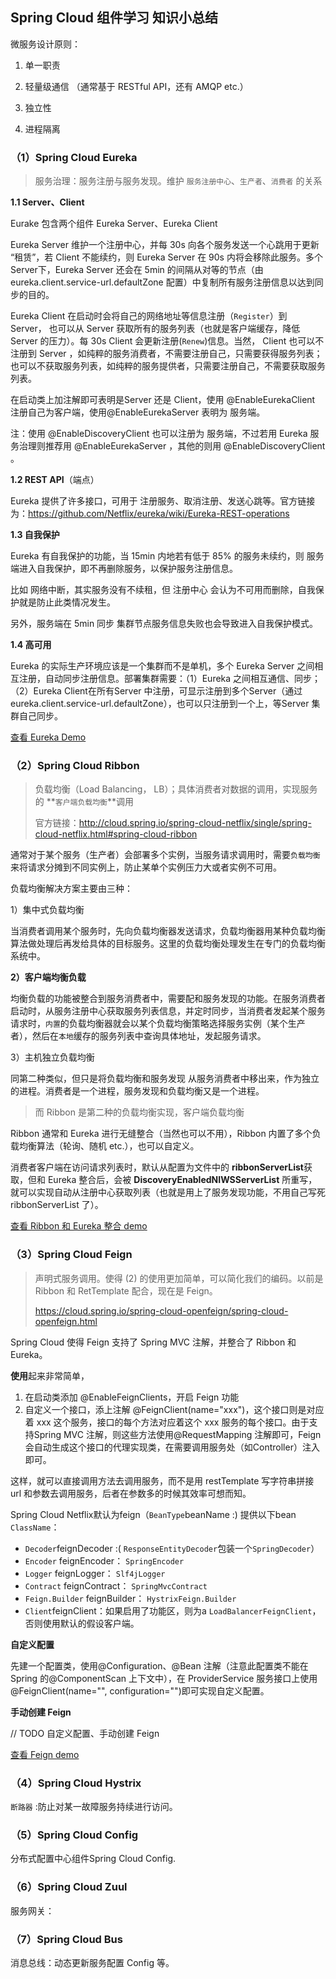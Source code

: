 ## Spring Cloud 组件学习 知识小总结

微服务设计原则：

1. 单一职责

2. 轻量级通信 （通常基于 RESTful API，还有 AMQP etc.）

3. 独立性

4. 进程隔离


### （1）**Spring Cloud Eureka**

>  服务治理：服务注册与服务发现。维护 `服务注册中心`、`生产者`、`消费者` 的关系

**1.1 Server、Client**

Eurake 包含两个组件 Eureka Server、Eureka Client

Eureka Server 维护一个注册中心，并每 30s 向各个服务发送一个心跳用于更新 “租赁”，若 Client 不能续约，则 Eureka Server 在 90s 内将会移除此服务。多个Server下，Eureka
 Server 还会在 5min 的间隔从对等的节点（由eureka.client.service-url.defaultZone 配置）中复制所有服务注册信息以达到同步的目的。

Eureka Client 在启动时会将自己的网络地址等信息注册（`Register`）到 Server， 也可以从 Server 获取所有的服务列表（也就是客户端缓存，降低 Server 的压力）。每 30s Client 会更新注册(`Renew`)信息。当然， Client 也可以不注册到 Server ，如纯粹的服务消费者，不需要注册自己，只需要获得服务列表；也可以不获取服务列表，如纯粹的服务提供者，只需要注册自己，不需要获取服务列表。

在启动类上加注解即可表明是Server 还是 Client，使用 @EnableEurekaClient 注册自己为客户端，使用@EnableEurekaServer 表明为 服务端。

注：使用 @EnableDiscoveryClient 也可以注册为 服务端，不过若用 Eureka 服务治理则推荐用 @EnableEurekaServer ，其他的则用 @EnableDiscoveryClient 。

**1.2 REST API**（端点）

Eureka 提供了许多接口，可用于 注册服务、取消注册、发送心跳等。官方链接为：<https://github.com/Netflix/eureka/wiki/Eureka-REST-operations>

**1.3 自我保护**

Eureka 有自我保护的功能，当 15min 内地若有低于 85% 的服务未续约，则 服务端进入自我保护，即不再删除服务，以保护服务注册信息。

比如 网络中断，其实服务没有不续租，但 注册中心 会认为不可用而删除，自我保护就是防止此类情况发生。

另外，服务端在 5min 同步 集群节点服务信息失败也会导致进入自我保护模式。

**1.4 高可用**

Eureka 的实际生产环境应该是一个集群而不是单机，多个 Eureka Server 之间相互注册，自动同步注册信息。部署集群需要：（1）Eureka 之间相互通信、同步；（2）Eureka Client在所有Server 中注册，可显示注册到多个Server（通过eureka.client.service-url.defaultZone），也可以只注册到一个上，等Server 集群自己同步。

[查看 Eureka Demo](<https://github.com/cantfu/springclouddemo/blob/master/md/SpringCloud%E7%BB%84%E4%BB%B6%E4%B9%8BEureka.md>)



### **（2）Spring Cloud Ribbon**

> 负载均衡（Load Balancing， LB）；具体消费者对数据的调用，实现服务的 **`客户端负载均衡`**调用
>
> 官方链接：<http://cloud.spring.io/spring-cloud-netflix/single/spring-cloud-netflix.html#spring-cloud-ribbon>

通常对于某个服务（生产者）会部署多个实例，当服务请求调用时，需要`负载均衡`来将请求分摊到不同实例上，防止某单个实例压力大或者实例不可用。

负载均衡解决方案主要由三种：

1）集中式负载均衡

当消费者调用某个服务时，先向负载均衡器发送请求，负载均衡器用某种负载均衡算法做处理后再发给具体的目标服务。这里的负载均衡处理发生在专门的负载均衡系统中。

**2）客户端均衡负载**

均衡负载的功能被整合到服务消费者中，需要配和服务发现的功能。在服务消费者启动时，从服务注册中心获取服务列表信息，并定时同步，当消费者发起某个服务请求时，`内置`的负载均衡器就会以某个负载均衡策略选择服务实例（某个生产者），然后在`本地`缓存的服务列表中查询具体地址，发起服务请求。

3）主机独立负载均衡

同第二种类似，但只是将负载均衡和服务发现 从服务消费者中移出来，作为独立的进程。消费者是一个进程，服务发现和负载均衡又是一个进程。

>  而 Ribbon 是第二种的负载均衡实现，客户端负载均衡

Ribbon 通常和 Eureka 进行无缝整合（当然也可以不用），Ribbon 内置了多个负载均衡算法（轮询、随机 etc.），也可以自定义。

消费者客户端在访问请求列表时，默认从配置为文件中的 **ribbonServerList**获取，但和 Eureka 整合后，会被 **DiscoveryEnabledNIWSServerList** 所重写，就可以实现自动从注册中心获取列表（也就是用上了服务发现功能，不用自己写死 ribbonServerList 了）。

[查看 Ribbon 和 Eureka 整合 demo](https://github.com/cantfu/springclouddemo/blob/master/md/SpringCloud%E7%BB%84%E4%BB%B6%E4%B9%8BRibbon.md)



### **（3）Spring Cloud Feign**

>  声明式服务调用。使得 (2) 的使用更加简单，可以简化我们的编码。以前是 Ribbon 和 RetTemplate 配合，现在是 Feign。
>
> <https://cloud.spring.io/spring-cloud-openfeign/spring-cloud-openfeign.html>

Spring Cloud 使得 Feign 支持了 Spring MVC 注解，并整合了 Ribbon 和 Eureka。

**使用**起来非常简单，

1. 在启动类添加 @EnableFeignClients，开启 Feign 功能
2. 自定义一个接口，添上注解 @FeignClient(name="xxx")，这个接口则是对应着 xxx 这个服务，接口的每个方法对应着这个 xxx 服务的每个接口。由于支持Spring MVC 注解，则这些方法使用@RequestMapping 注解即可，Feign 会自动生成这个接口的代理实现类，在需要调用服务处（如Controller）注入即可。

这样，就可以直接调用方法去调用服务，而不是用 restTemplate 写字符串拼接 url 和参数去调用服务，后者在参数多的时候其效率可想而知。

Spring Cloud Netflix默认为feign（`BeanType`beanName :) 提供以下bean `ClassName`：

+ `Decoder`feignDecoder :( `ResponseEntityDecoder`包装一个`SpringDecoder`）
+ `Encoder` feignEncoder： `SpringEncoder`
+ `Logger` feignLogger： `Slf4jLogger`
+ `Contract` feignContract： `SpringMvcContract`
+ `Feign.Builder` feignBuilder： `HystrixFeign.Builder`
+ `Client`feignClient：如果启用了功能区，则为a `LoadBalancerFeignClient`，否则使用默认的假设客户端。

**自定义配置**

先建一个配置类，使用@Configuration、@Bean 注解（注意此配置类不能在 Spring 的@ComponentScan 上下文中），在 ProviderService 服务接口上使用@FeignClient(name="", configuration="")即可实现自定义配置。

**手动创建 Feign**

// TODO 自定义配置、手动创建 Feign

[查看 Feign demo](https://github.com/cantfu/springclouddemo/blob/master/md/SpringCloud%E7%BB%84%E4%BB%B6%E4%B9%8BFeign.md)









### **（4）Spring Cloud Hystrix**

`断路器` :防止对某一故障服务持续进行访问。

### **（5）Spring Cloud Config**

分布式配置中心组件Spring Cloud Config.

### **（6）Spring Cloud Zuul**

服务网关：

### **（7）Spring Cloud Bus**

消息总线：动态更新服务配置 Config 等。




